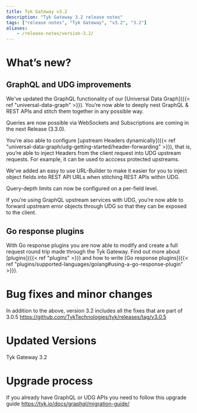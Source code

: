 ```yaml
---
title: Tyk Gateway v3.2
description: "Tyk Gateway 3.2 release notes"
tags: ["release notes", "Tyk Gateway", "v3.2", "3.2"]
aliases:
    - /release-notes/version-3.2/
---
```


# What’s new?

## GraphQL and UDG improvements

We've updated the GraphQL functionality of our [Universal Data Graph]({{< ref "universal-data-graph" >}}). You’re now able to deeply nest GraphQL & REST APIs and stitch them together in any possible way.

Queries are now possible via WebSockets and Subscriptions are coming in the next Release (3.3.0).

You're also able to configure [upstream Headers dynamically]({{< ref "universal-data-graph/udg-getting-started/header-forwarding" >}}), that is, you’re able to inject Headers from the client request into UDG upstream requests. For example, it can be used to acccess protected upstreams. 

We've added an easy to use URL-Builder to make it easier for you to inject object fields into REST API URLs when stitching REST APIs within UDG.

Query-depth limits can now be configured on a per-field level.

If you’re using GraphQL upstream services with UDG, you’re now able to forward upstream error objects through UDG so that they can be exposed to the client.

## Go response plugins

With Go response plugins you are now able to modify and create a full request round trip made through the Tyk Gateway. 
Find out more about [plugins]({{< ref "plugins" >}}) and how to write [Go response plugins]({{< ref "plugins/supported-languages/golang#using-a-go-response-plugin" >}}).

# Bug fixes and minor changes

In addition to the above, version 3.2 includes all the fixes that are part of 3.0.5
https://github.com/TykTechnologies/tyk/releases/tag/v3.0.5

# Updated Versions
Tyk Gateway 3.2

# Upgrade process
If you already have GraphQL or UDG APIs you need to follow this upgrade guide https://tyk.io/docs/graphql/migration-guide/
